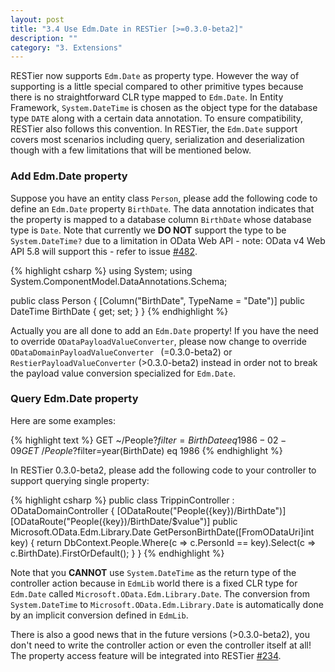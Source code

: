 ```yaml
---
layout: post
title: "3.4 Use Edm.Date in RESTier [>=0.3.0-beta2]"
description: ""
category: "3. Extensions"
---
```


RESTier now supports `Edm.Date` as property type. However the way of supporting is a little special compared to other primitive types because there is no straightforward CLR type mapped to `Edm.Date`. In Entity Framework, `System.DateTime` is chosen as the object type for the database type `DATE` along with a certain data annotation. To ensure compatibility, RESTier also follows this convention. In RESTier, the `Edm.Date` support covers most scenarios including query, serialization and deserialization though with a few limitations that will be mentioned below.

### Add Edm.Date property
Suppose you have an entity class `Person`, please add the following code to define an `Edm.Date` property `BirthDate`. The data annotation indicates that the property is mapped to a database column `BirthDate` whose database type is `Date`. Note that currently we **DO NOT** support the type to be `System.DateTime?` due to a limitation in OData Web API - note: OData v4 Web API 5.8 will support this - refer to issue [#482](https://github.com/OData/WebApi/issues/482).

{% highlight csharp %}
using System;
using System.ComponentModel.DataAnnotations.Schema;

public class Person
{
    [Column("BirthDate", TypeName = "Date")]
    public DateTime BirthDate { get; set; }
}
{% endhighlight %}

Actually you are all done to add an `Edm.Date` property! If you have the need to override `ODataPayloadValueConverter`, please now change to override `ODataDomainPayloadValueConverter ` (=0.3.0-beta2) or `RestierPayloadValueConverter` (>0.3.0-beta2) instead in order not to break the payload value conversion specialized for `Edm.Date`.

### Query Edm.Date property
Here are some examples:

{% highlight text %}
GET ~/People?$filter=BirthDate eq 1986-02-09
GET ~/People?$filter=year(BirthDate) eq 1986
{% endhighlight %}

In RESTier 0.3.0-beta2, please add the following code to your controller to support querying single property:

{% highlight csharp %}
public class TrippinController : ODataDomainController<TrippinDomain>
{
    [ODataRoute("People({key})/BirthDate")]
    [ODataRoute("People({key})/BirthDate/$value")]
    public Microsoft.OData.Edm.Library.Date GetPersonBirthDate([FromODataUri]int key)
    {
        return DbContext.People.Where(c => c.PersonId == key).Select(c => c.BirthDate).FirstOrDefault();
    }
}
{% endhighlight %}

Note that you **CANNOT** use `System.DateTime` as the return type of the controller action because in `EdmLib` world there is a fixed CLR type for `Edm.Date` called `Microsoft.OData.Edm.Library.Date`. The conversion from `System.DateTime` to `Microsoft.OData.Edm.Library.Date` is automatically done by an implicit conversion defined in `EdmLib`. 

There is also a good news that in the future versions (>0.3.0-beta2), you don't need to write the controller action or even the controller itself at all! The property access feature will be integrated into RESTier [#234](https://github.com/OData/RESTier/issues/234).
